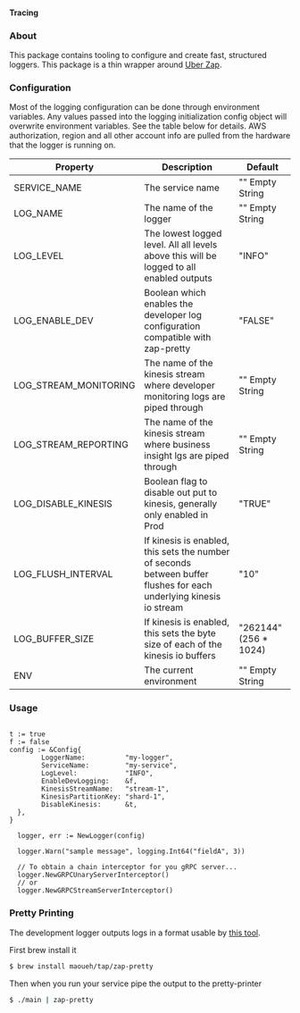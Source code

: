 #### Tracing

### About

This package contains tooling to configure and create fast, structured loggers. This package is a thin wrapper around [Uber Zap](https://github.com/uber-go/zap).

### Configuration

Most of the logging configuration can be done through environment variables. Any values passed into the logging initialization config object will overwrite environment variables. See the table below for details. AWS authorization, region and all other account info are pulled from the hardware that the logger is running on.

Property | Description | Default
--- | --- | ---
SERVICE_NAME | The service name | "" Empty String
LOG_NAME | The name of the logger | "" Empty String
LOG_LEVEL | The lowest logged level. All all levels above this will be logged to all enabled outputs | "INFO"
LOG_ENABLE_DEV | Boolean which enables the developer log configuration compatible with zap-pretty | "FALSE"
LOG_STREAM_MONITORING | The name of the kinesis stream where developer monitoring logs are piped through | "" Empty String
LOG_STREAM_REPORTING | The name of the kinesis stream where business insight lgs are piped through | "" Empty String
LOG_DISABLE_KINESIS | Boolean flag to disable out put to kinesis, generally only enabled in Prod | "TRUE"
LOG_FLUSH_INTERVAL | If kinesis is enabled, this sets the number of seconds between buffer flushes for each underlying kinesis io stream | "10"
LOG_BUFFER_SIZE | If kinesis is enabled, this sets the byte size of each of the kinesis io buffers | "262144" (256 * 1024)
ENV | The current environment | "" Empty String


### Usage

```golang

t := true
f := false
config := &Config{
		LoggerName:          "my-logger",
		ServiceName:         "my-service",
		LogLevel:            "INFO",
		EnableDevLogging:    &f,
		KinesisStreamName:   "stream-1",
		KinesisPartitionKey: "shard-1",
		DisableKinesis:      &t,
  },
}

  logger, err := NewLogger(config)

  logger.Warn("sample message", logging.Int64("fieldA", 3))

  // To obtain a chain interceptor for you gRPC server...
  logger.NewGRPCUnaryServerInterceptor()
  // or
  logger.NewGRPCStreamServerInterceptor()

```

### Pretty Printing

The development logger outputs logs in a format usable by [this tool](https://github.com/maoueh/zap-pretty).

First brew install it
```bash
$ brew install maoueh/tap/zap-pretty
```

Then when you run your service pipe the output to the pretty-printer
```bash
$ ./main | zap-pretty
```
